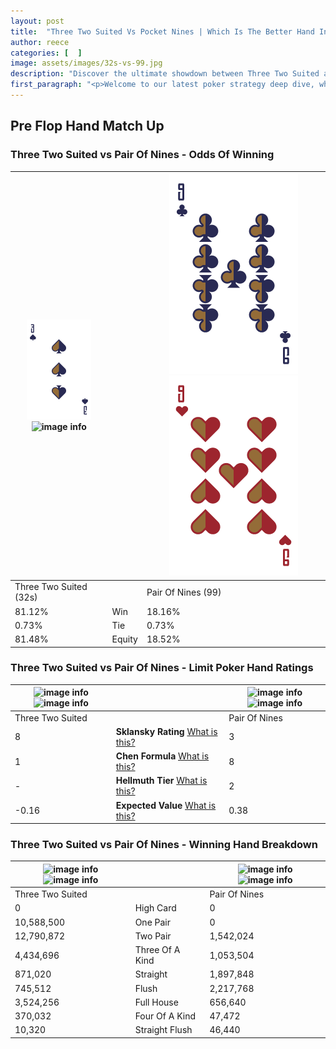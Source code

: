 ```yaml
---
layout: post
title:  "Three Two Suited Vs Pocket Nines | Which Is The Better Hand In Poker? A Complete Guide"
author: reece
categories: [  ]
image: assets/images/32s-vs-99.jpg
description: "Discover the ultimate showdown between Three Two Suited and Pair Of Nines in poker! Uncover the odds, strategies, and scenarios where one hand triumphs over the other. Get ready to up your poker game with this thrilling analysis."
first_paragraph: "<p>Welcome to our latest poker strategy deep dive, where we're pitting two distinct hands against each other in a high-stakes showdown: Three Two Suited vs Pair Of Nines.</p><p>In the dynamic world of poker, every decision counts, and knowing which hand holds the upper hand is key to your success at the table.</p><p>In this article, we'll dissect these two hands, explore the scenarios where one dominates the other, and equip you with the knowledge to make strategic choices that can tip the odds in your favor.</p><p>Get ready to unravel the intriguing dynamics of these poker hands and elevate your game to new heights.</p>"
---
```




[comment]: # (sp0)

## Pre Flop Hand Match Up

<div class="table hand-ratings" markdown="1"> 



### Three Two Suited vs Pair Of Nines - Odds Of Winning


    
| ![image info](assets/images/hand1/3.png) ![image info](assets/images/hand1/2s.png) |  | ![image info](assets/images/hand2/9.png) ![image info](assets/images/hand2/9o.png) |
| -------- | -------- | -------- |
| Three Two Suited (32s) |  | Pair Of Nines (99) |
| 81.12% | Win | 18.16% |
| 0.73% | Tie | 0.73% |
| 81.48% | Equity | 18.52% |




[comment]: # (sp1)



### Three Two Suited vs Pair Of Nines - Limit Poker Hand Ratings


    
| ![image info](https://www.riverpairs.com/assets/images/hand1/3.png) ![image info](https://www.riverpairs.com/assets/images/hand1/2s.png) |  | ![image info](https://www.riverpairs.com/assets/images/hand2/9.png) ![image info](https://www.riverpairs.com/assets/images/hand2/9o.png) |
| -------- | -------- | -------- |
| Three Two Suited |  | Pair Of Nines |
| 8 | **Sklansky Rating** [What is this?](/sklansky-rating-explained) | 3 |
| 1 | **Chen Formula** [What is this?](/chen-formula-explained) | 8 |
| - | **Hellmuth Tier** [What is this?](/Hellmuth-tier-explained) | 2 |
| -0.16 | **Expected Value** [What is this?](/expected-value-explained) | 0.38 |




[comment]: # (sp2)



### Three Two Suited vs Pair Of Nines - Winning Hand Breakdown


    
| ![image info](https://www.riverpairs.com/assets/images/hand1/3.png) ![image info](https://www.riverpairs.com/assets/images/hand1/2s.png) |  | ![image info](https://www.riverpairs.com/assets/images/hand2/9.png) ![image info](https://www.riverpairs.com/assets/images/hand2/9o.png) |
| -------- | -------- | -------- |
| Three Two Suited |  | Pair Of Nines |
| 0 | High Card | 0 |
| 10,588,500 | One Pair | 0 |
| 12,790,872 | Two Pair | 1,542,024 |
| 4,434,696 | Three Of A Kind | 1,053,504 |
| 871,020 | Straight | 1,897,848 |
| 745,512 | Flush | 2,217,768 |
| 3,524,256 | Full House | 656,640 |
| 370,032 | Four Of A Kind | 47,472 |
| 10,320 | Straight Flush | 46,440 |




[comment]: # (sp3)



</div>

[comment]: # (sp4)



[comment]: # (sp5)

